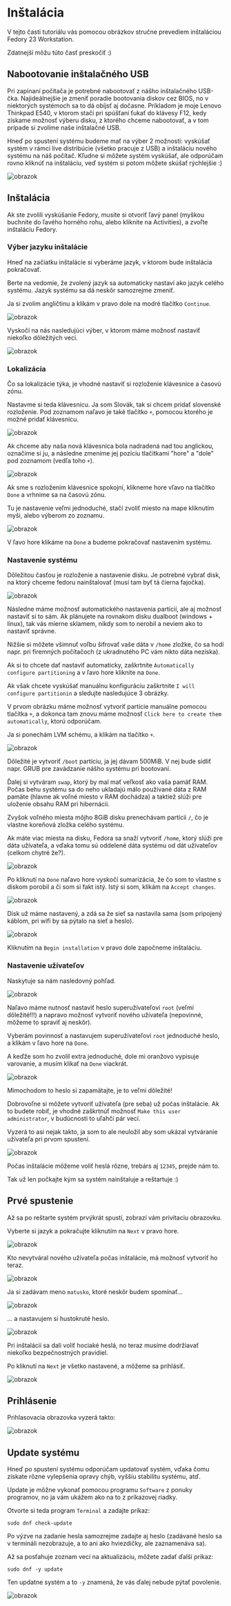 # Inštalácia

V tejto časti tutoriálu vás pomocou obrázkov stručne prevediem inštaláciou Fedory 23 Workstation.

Zdatnejší môžu túto časť preskočiť :)

## Nabootovanie inštalačného USB

Pri zapínaní počítača je potrebné nabootovať z nášho inštalačného USB-čka.
Najideálnejšie je zmeniť poradie bootovania diskov cez BIOS, no v niektorých
systémoch sa to dá obíjsť aj dočasne. Príkladom je moje Lenovo Thinkpad E540,
v ktorom stačí pri spúšťaní ťukať do klávesy F12, kedy získame možnosť výberu disku,
z ktorého chceme nabootovať, a v tom prípade si zvolíme naše inštalačné USB.

Hneď po spustení systému budeme mať na výber 2 možnosti: vyskúšať systém v rámci
live distribúcie (všetko pracuje z USB) a inštaláciu nového systému na
náš počítač. Kľudne si môžete systém vyskúšať, ale odporúčam rovno kliknúť
na inštaláciu, veď systém si potom môžete skúšať rýchlejšie :)

![obrazok](images/01.png)

## Inštalácia

Ak ste zvolili vyskúšanie Fedory, musíte si otvoriť ľavý panel (myškou
buchnite do ľavého horného rohu, alebo kliknite na Activities), a zvoľte
inštaláciu Fedory.

### Výber jazyku inštalácie

Hneď na začiatku inštalácie si vyberáme jazyk, v ktorom bude inštalácia pokračovať.

Berte na vedomie, že zvolený jazyk sa automaticky nastaví ako jazyk celého
systému. Jazyk systému sa dá neskôr samozrejme zmeniť.

Ja si zvolím angličtinu a klikám v pravo dole na modré tlačítko `Continue`.

![obrazok](images/03.png)

Vyskočí na nás nasledujúci výber, v ktorom máme možnosť nastaviť niekoľko dôležitých vecí.

![obrazok](images/04.png)

### Lokalizácia

Čo sa lokalizácie týka, je vhodné nastaviť si rozloženie klávesnice a časovú zónu.

Nastavme si teda klávesnicu. Ja som Slovák, tak si chcem pridať slovenské rozloženie.
Pod zoznamom naľavo je také tlačítko `+`, pomocou ktorého je možné pridať klávesnicu.

![obrazok](images/05.png)

Ak chceme aby naša nová klávesnica bola nadradená nad tou anglickou, označíme si ju,
a následne zmeníme jej pozíciu tlačítkami "hore" a "dole" pod zoznamom (vedľa toho `+`).

![obrazok](images/06.png)

Ak sme s rozložením klávesnice spokojní, klikneme hore vľavo na tlačítko `Done` a vrhnime sa na časovú zónu.

Tu je nastavenie veľmi jednoduché, stačí zvoliť miesto na mape kliknutím myši, alebo výberom zo zoznamu.

![obrazok](images/07.png)

V ľavo hore klikáme na `Done` a budeme pokračovať nastavením systému.

### Nastavenie systému

Dôležitou časťou je rozloženie a nastavenie disku. Je potrebné vybrať disk,
na ktorý chceme fedoru nainštalovať (musí tam byť tá čierna fajočka).

![obrazok](images/08.png)

Následne máme možnosť automatického nastavenia partícií, ale aj možnosť
nastaviť si to sám. Ak plánujete na rovnakom disku dualboot (windows + linux),
tak vás mierne sklamem, nikdy som to nerobil a neviem ako to nastaviť správne.

Nižšie si môžete všimnuť voľbu šifrovať vaše dáta v `/home` zložke, čo sa hodí
napr. pri firemných počítačoch (z ukradnutého PC vám nikto dáta nezíska).

Ak si to chcete dať nastaviť automaticky, zaškrtnite `Automatically configure partitioning`
a v ľavo hore kliknite na `Done`.

Ak však chcete vyskúšať manuálnu konfiguráciu zaškrtnite `I will configure partitionin`
a sledujte nasledujúce 3 obrázky.

V prvom obrázku máme možnosť vytvoriť partície manuálne pomocou tlačítka `+`, a dokonca
tam znovu máme možnosť `Click here to create them automatically`, ktorú odporúčam.

Ja si ponechám LVM schému, a klikám na tlačítko `+`.

![obrazok](images/09.png)

Dôležité je vytvoriť `/boot` partíciu, ja jej dávam 500MiB. V nej bude sídliť napr.
GRUB pre zavádzanie nášho systému pri bootovaní.

Ďalej si vytváram `swap`, ktorý by mal mať veľkosť ako vaša pamäť RAM. Počas behu systému
sa do neho ukladajú málo používané dáta z RAM pamäte (hlavne ak voľné miesto v RAM dochádza)
a taktiež slúži pre uloženie obsahu RAM pri hibernácii.

Zvyšok voľného miesta môjho 8GiB disku prenechávam partícii `/`, čo je vlastne koreňová zložka
celého systému.

Ak máte viac miesta na disku, Fedora sa snaží vytvoriť `/home`, ktorý slúži pre dáta užívateľa,
a vďaka tomu sú oddelené dáta systému od dát užívateľov (celkom chytré že?).

![obrazok](images/10.png)

Po kliknutí na `Done` naľavo hore vyskočí sumarizácia, že čo som to vlastne s diskom porobil
a či som si fakt istý. Istý si som, klikám na `Accept changes`.

![obrazok](images/11.png)

Disk už máme nastavený, a zdá sa že sieť sa nastavila sama (som pripojený káblom, pri wifi by sa pýtalo na sieť a heslo).

![obrazok](images/12.png)

Kliknutím na `Begin installation` v pravo dole započneme inštaláciu.

### Nastavenie užívateľov

Naskytuje sa nám nasledovný pohľad.

![obrazok](images/13.png)

Naľavo máme nutnosť nastaviť heslo superužívateľovi `root` (veľmi dôležité!!!)
a napravo možnosť vytvoriť nového užívateľa (nepovinné, môžeme to spraviť aj neskôr).

Vyberám povinnosť a nastavujem superužívateľovi `root` jednoduché heslo, a klikám v ľavo hore na `Done`.

A keďže som ho zvolil extra jednoduché, dole mi oranžovo vypisuje varovanie, a musím klikať na `Done` viackrát.

![obrazok](images/14.png)

Mimochodom to heslo si zapamätajte, je to veľmi dôležité!

Dobrovoľne si môžete vytvoriť užívateľa (pre seba) už počas inštalácie. Ak to budete robiť,
je vhodné zaškrtnúť možnosť `Make this user administrator`, v budúcnosti to uľahčí pár vecí.

Vyzerá to asi nejak takto, ja som to ale neuložil aby som ukázal vytváranie užívateľa pri prvom spustení.

![obrazok](images/15.png)

Počas inštalácie môžeme voliť heslá rôzne, trebárs aj `12345`, prejde nám to.

Tak už len počkajte kým sa systém nainštaluje a reštartuje :)

## Prvé spustenie

Až sa po reštarte systém prvýkrát spustí, zobrazí vám privítaciu obrazovku.

Vyberte si jazyk a pokračujte kliknutím na `Next` v pravo hore.

![obrazok](images/16.png)

Kto nevytváral nového užívateľa počas inštalácie, má možnosť vytvoriť ho teraz.

![obrazok](images/17.png)

Ja si zadávam meno `matusko`, ktoré neskôr budem spomínať...

![obrazok](images/18.png)

... a nastavujem si hustokruté heslo.

![obrazok](images/20.png)

Pri inštalácií sa dali voliť hociaké heslá, no teraz musíme dodržiavať niekoľko bezpečnostných pravidiel.

Po kliknutí na `Next` je všetko nastavené, a môžeme sa prihlásiť.

![obrazok](images/21.png)

## Prihlásenie

Prihlasovacia obrazovka vyzerá takto:

![obrazok](images/22.png)

## Update systému

Hneď po spustení systému odporúčam updatovať systém, vďaka čomu získate rôzne vylepšenia
opravy chýb, vyššiu stabilitu systému, atď.

Update je môžne vykonať pomocou programu `Software` z ponuky programov, no ja vám ukážem ako na to z príkazovej riadky.

Otvorte si teda program `Terminal` a zadajte príkaz:

```
sudo dnf check-update
```

Po výzve na zadanie hesla samozrejme zadajte aj heslo (zadávané heslo sa v termináli nezobrazuje, a to ani ako hviezdičky, ale zaznamenáva sa).

Až sa posťahuje zoznam vecí na aktualizáciu, môžete zadať ďalší príkaz:

```
sudo dnf -y update
```

Ten updatne systém a to `-y` znamená, že vás ďalej nebude pýtať povolenie.

![obrazok](images/23.png)
